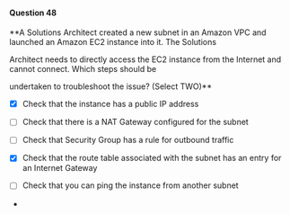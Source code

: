 #### Question  48


**A Solutions Architect created a new subnet in an Amazon VPC and launched an Amazon EC2 instance into it. The Solutions

Architect needs to directly access the EC2 instance from the Internet and cannot connect. Which steps should be

undertaken to troubleshoot the issue? (Select TWO)**


- [x] Check that the instance has a public IP address


- [ ] Check that there is a NAT Gateway configured for the subnet


- [ ] Check that Security Group has a rule for outbound traffic


- [x] Check that the route table associated with the subnet has an entry for an Internet Gateway


- [ ] Check that you can ping the instance from another subnet


*
